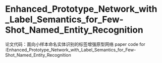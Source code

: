 # Enhanced_Prototype_Network_with_Label_Semantics_for_Few-Shot_Named_Entity_Recognition
论文代码：面向小样本命名实体识别的标签增强原型网络  paper code for :Enhanced_Prototype_Network_with_Label_Semantics_for_Few-Shot_Named_Entity_Recognition
